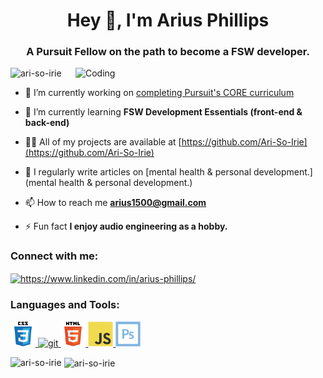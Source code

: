 <h1 align="center">Hey 👋, I'm Arius Phillips</h1>
<h3 align="center">A Pursuit Fellow on the path to become a FSW developer.</h3>
<img align="right" alt="Coding" width="400" src="https://media.tenor.com/SxJQcg2-UGkAAAAC/working-from.gif">


<p align="left"> <img src="https://komarev.com/ghpvc/?username=ari-so-irie&label=Profile%20views&color=0e75b6&style=flat" alt="ari-so-irie" /> </p>

- 🔭 I’m currently working on [completing Pursuit's CORE curriculum](https://github.com/Ari-So-Irie)

- 🌱 I’m currently learning **FSW Development Essentials (front-end & back-end)**

- 👨‍💻 All of my projects are available at [https://github.com/Ari-So-Irie](https://github.com/Ari-So-Irie)

- 📝 I regularly write articles on [mental health & personal development.](mental health & personal development.)

- 📫 How to reach me **arius1500@gmail.com**

- ⚡ Fun fact **I enjoy audio engineering as a hobby.**

<h3 align="left">Connect with me:</h3>
<p align="left">
<a href="https://linkedin.com/in/https://www.linkedin.com/in/arius-phillips/" target="blank"><img align="center" src="https://raw.githubusercontent.com/rahuldkjain/github-profile-readme-generator/master/src/images/icons/Social/linked-in-alt.svg" alt="https://www.linkedin.com/in/arius-phillips/" height="30" width="40" /></a>
</p>

<h3 align="left">Languages and Tools:</h3>
<p align="left"> <a href="https://www.w3schools.com/css/" target="_blank" rel="noreferrer"> <img src="https://raw.githubusercontent.com/devicons/devicon/master/icons/css3/css3-original-wordmark.svg" alt="css3" width="40" height="40"/> </a> <a href="https://git-scm.com/" target="_blank" rel="noreferrer"> <img src="https://www.vectorlogo.zone/logos/git-scm/git-scm-icon.svg" alt="git" width="40" height="40"/> </a> <a href="https://www.w3.org/html/" target="_blank" rel="noreferrer"> <img src="https://raw.githubusercontent.com/devicons/devicon/master/icons/html5/html5-original-wordmark.svg" alt="html5" width="40" height="40"/> </a> <a href="https://developer.mozilla.org/en-US/docs/Web/JavaScript" target="_blank" rel="noreferrer"> <img src="https://raw.githubusercontent.com/devicons/devicon/master/icons/javascript/javascript-original.svg" alt="javascript" width="40" height="40"/> </a> <a href="https://www.photoshop.com/en" target="_blank" rel="noreferrer"> <img src="https://raw.githubusercontent.com/devicons/devicon/master/icons/photoshop/photoshop-line.svg" alt="photoshop" width="40" height="40"/> </a> </p>

<p><img align="left" src="https://github-readme-stats.vercel.app/api/top-langs?username=ari-so-irie&show_icons=true&locale=en&layout=compact" alt="ari-so-irie" /></p>

<p>&nbsp;<img align="center" src="https://github-readme-stats.vercel.app/api?username=ari-so-irie&show_icons=true&locale=en" alt="ari-so-irie" /></p>

